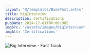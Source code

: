 ```yaml
---
layout: '@/templates/BasePost.astro'
title: bigInterview
description: Certifications
pubDate: 2024-17-01T00:00:00Z
imgSrc: '/assets/images/bigInterview'
imgAlt: 'Certifications'
---
```


![Big Interview - Fast Track](/assets/images/bigInterview/big_interview-fast-track_page-0001.jpg)
